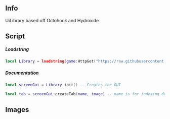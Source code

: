 ## Info
UiLibrary based off Octohook and Hydroxide

## Script
##### Loadstring
```Lua
local Library = loadstring(game:HttpGet("https://raw.githubusercontent.com/DiabloPro/UiLibrary/main/Main"))()
```

##### Documentation
```Lua
local screenGui = Library.init() -- Creates the GUI

local tab = screenGui:createTab(name, image) -- name is for indexing don't repeat it or it'll error
```

## Images
